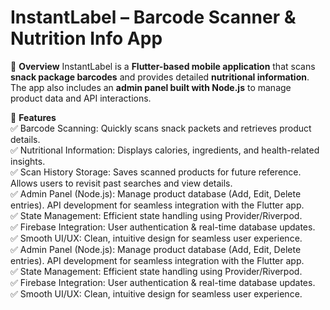 # InstantLabel – Barcode Scanner & Nutrition Info App
📌 **Overview**
InstantLabel is a **Flutter-based mobile application** that scans **snack package barcodes** and provides detailed **nutritional information**. The app also includes an **admin panel built with Node.js** to manage product data and API interactions.

🚀 **Features**  
✅ Barcode Scanning: Quickly scans snack packets and retrieves product details.  
✅ Nutritional Information: Displays calories, ingredients, and health-related insights.  
✅ Scan History Storage: Saves scanned products for future reference. Allows users to revisit past searches and view details.  
✅ Admin Panel (Node.js): Manage product database (Add, Edit, Delete entries). API development for seamless integration with the Flutter app.  
✅ State Management: Efficient state handling using Provider/Riverpod.  
✅ Firebase Integration: User authentication & real-time database updates.  
✅ Smooth UI/UX: Clean, intuitive design for seamless user experience.  
✅ Admin Panel (Node.js): Manage product database (Add, Edit, Delete entries). API development for seamless integration with the Flutter app.  
✅ State Management: Efficient state handling using Provider/Riverpod.  
✅ Firebase Integration: User authentication & real-time database updates.  
✅ Smooth UI/UX: Clean, intuitive design for seamless user experience.  
